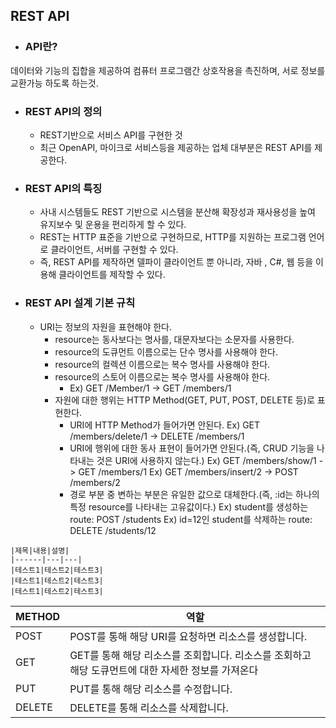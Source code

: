 ## REST API

* ### API란? 

데이터와 기능의 집합을 제공하여 컴퓨터 프로그램간 상호작용을 촉진하며, 서로 정보를 교환가능 하도록 하는것.

* ### REST API의 정의

  * REST기반으로 서비스 API를 구현한 것
  * 최근 OpenAPI, 마이크로 서비스등을 제공하는 업체 대부분은 REST API를 제공한다.

* ### REST API의 특징 

  * 사내 시스템들도 REST 기반으로 시스템을 분산해 확장성과 재사용성을 높여 유지보수 및 운용을 편리하게 할 수 있다.
  * REST는 HTTP 표준을 기반으로 구현하므로, HTTP를 지원하는 프로그램 언어로 클라이언트, 서버를 구현할 수 있다.
  * 즉, REST API를 제작하면 델파이 클라이언트 뿐 아니라, 자바 , C#, 웹 등을 이용해 클라이언트를 제작할 수 있다.

* ### REST API 설계 기본 규칙

  * URI는 정보의 자원을 표현해야 한다.
    * resource는 동사보다는 명사를, 대문자보다는 소문자를 사용한다.
    * resource의 도큐먼트 이름으로는 단수 명사를 사용해야 한다.
    * resource의 컬렉션 이름으로는 복수 명사를 사용해야 한다.
    * resource의 스토어 이름으로는 복수 명사를 사용해야 한다.
      * Ex) GET /Member/1 -> GET /members/1
    * 자원에 대한 행위는 HTTP Method(GET, PUT, POST, DELETE 등)로 표현한다.
      * URI에 HTTP Method가 들어가면 안된다.
        	Ex) GET /members/delete/1 -> DELETE /members/1
      * URI에 행위에 대한 동사 표현이 들어가면 안된다.(즉, CRUD 기능을 나타내는 것은 URI에 사용하지 않는다.)
        	Ex) GET /members/show/1 -> GET /members/1
        	Ex) GET /members/insert/2 -> POST /members/2
      * 경로 부분 중 변하는 부분은 유일한 값으로 대체한다.(즉, :id는 하나의 특정 resource를 나타내는 고유값이다.)
            Ex) student를 생성하는 route: POST /students
            Ex) id=12인 student를 삭제하는 route: DELETE /students/12


```MD
|제목|내용|설명|
|------|---|---|
|테스트1|테스트2|테스트3|
|테스트1|테스트2|테스트3|
|테스트1|테스트2|테스트3|
```

| METHOD | 역할                                                         |
| ------ | ------------------------------------------------------------ |
| POST   | POST를 통해 해당 URI를 요청하면 리소스를 생성합니다.         |
| GET    | GET를 통해 해당 리소스를 조회합니다. 리소스를 조회하고 해당 도큐먼트에 대한 자세한 정보를 가져온다 |
| PUT    | PUT를 통해 해당 리소스를 수정합니다.                         |
| DELETE | DELETE를 통해 리소스를 삭제합니다.                           |


